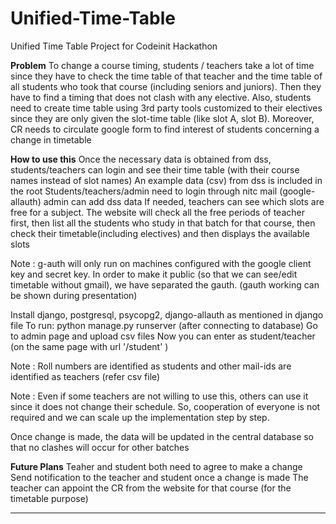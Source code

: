 # Unified-Time-Table

Unified Time Table Project for Codeinit Hackathon

**Problem**
To change a course timing, students / teachers take a lot of time since they have to check the time table of that teacher and the time table of all students who took that course (including seniors and juniors). Then they have to find a timing that does not clash with any elective. Also, students need to create time table using 3rd party tools customized to their electives since they are only given the slot-time table (like slot A, slot B). Moreover, CR needs to circulate google form to find interest of students concerning a change in timetable


**How to use this**
Once the necessary data is obtained from dss, students/teachers can login and see their time table (with their course names instead of slot names)
An example data (csv) from dss is included in the root
Students/teachers/admin need to login through nitc mail (google-allauth)
admin can add dss data
If needed, teachers can see which slots are free for a subject. The website will check all the free periods of teacher first, then list all the students who study in that batch for that course, then check their timetable(including electives) and then displays the available slots

Note : g-auth will only run on machines configured with the google client key and secret key. In order to make it public (so that we can see/edit timetable without gmail), we have separated the gauth. (gauth working can be shown during presentation)

Install django, postgresql, psycopg2, django-allauth as mentioned in django file
To run: python manage.py runserver (after connecting to database)
Go to admin page and upload csv files 
Now you can enter as student/teacher (on the same page with url '/student' )

Note : Roll numbers are identified as students and other mail-ids are identified as teachers (refer csv file)

Note : Even if some teachers are not willing to use this, others can use it since it does not change their schedule. So, cooperation of everyone is not required and we can scale up the implementation step by step.

Once change is made, the data will be updated in the central database so that no clashes will occur for other batches

**Future Plans**
Teaher and student both need to agree to make a change
Send notification to the teacher and student once a change is made
The teacher can appoint the CR from the website for that course (for the timetable purpose)

****

